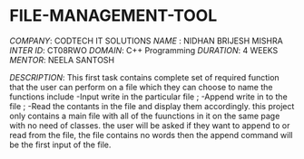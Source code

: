 # FILE-MANAGEMENT-TOOL
*COMPANY*: CODTECH IT SOLUTIONS
*NAME* : NIDHAN BRIJESH MISHRA
*INTER ID*: CT08RWO
*DOMAIN*: C++ Programming
*DURATION*: 4 WEEKS
*MENTOR*: NEELA SANTOSH

*DESCRIPTION*: 
This first task contains complete set of required function that the user can perform on a file which they can choose to name the functions include
-Input write in the particular file ;
-Append write in to the file ;
-Read the contants in the file and display them accordingly.
this project only contains a main file with all of the fuunctions in it on the same page with no need of classes.
the user will be asked if they want to append to or read from the file, the file contains no words then the append command will be the first input of the file.
